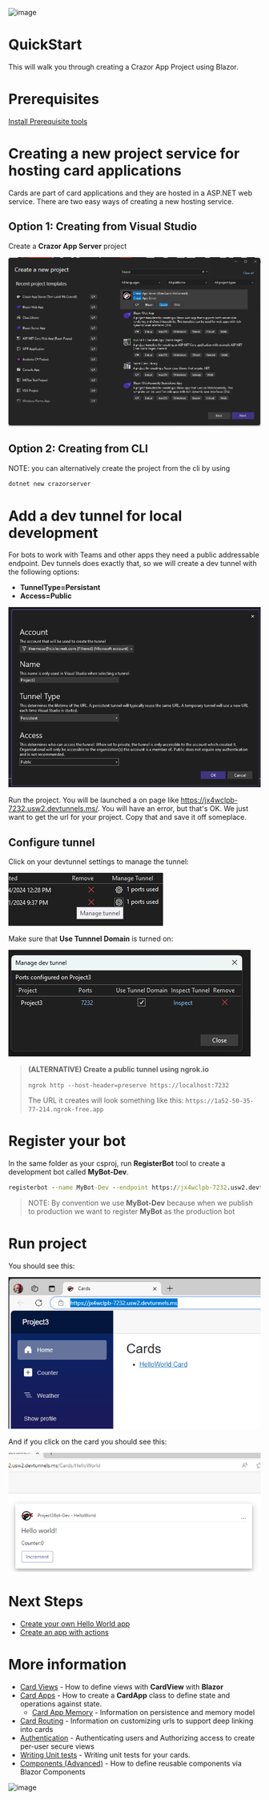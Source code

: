 

![image](https://user-images.githubusercontent.com/17789481/197238565-e3f895d0-6def-4d41-aba2-721d5432b1ef.png)

# QuickStart

This will walk you through creating a Crazor App Project using Blazor.

# Prerequisites 

[Install Prerequisite tools](../InstallTools.md)

# Creating a new project service for hosting card applications
Cards are part of card applications and they are hosted in a ASP.NET web service. There are two easy ways of creating a new hosting service.

## Option 1: Creating from Visual Studio

Create a **Crazor App Server** project

![image-20240621213410771](assets/image-20240621213410771.png)

## Option 2: Creating from CLI

NOTE: you can alternatively create the project from the cli by using
```cmd
dotnet new crazorserver
```

# Add a dev tunnel for local development

For bots to work with Teams and other apps they need a public addressable endpoint. Dev tunnels does exactly that, so we will create a dev tunnel with the following options:

* **TunnelType=Persistant** 
* **Access=Public** 

![image-20240621213541534](assets/image-20240621213541534.png)

Run the project. You will be launched a on page like https://jx4wclpb-7232.usw2.devtunnels.ms/. You will have an error, but that's OK. We just want to get the url for your project. Copy that and save it off someplace.

## Configure tunnel

Click on your devtunnel settings  to manage the tunnel:

![image-20240621213914448](assets/image-20240621213914448.png)

Make sure that **Use Tunnnel Domain** is turned on:

![image-20240621214005832](assets/image-20240621214005832.png)

> **(ALTERNATIVE) Create a public tunnel using ngrok.io** 
>
> ```ngrok http --host-header=preserve https://localhost:7232```
>
> The URL it creates will look something like this: ```https://1a52-50-35-77-214.ngrok-free.app```

# Register your bot 

In the same folder as your csproj, run **RegisterBot** tool to create a development bot called **MyBot-Dev**. 

```cmd
registerbot --name MyBot-Dev --endpoint https://jx4wclpb-7232.usw2.devtunnels.ms/
```

> NOTE: By convention we use **MyBot-Dev** because when we publish to production we want to register **MyBot** as the production bot

# Run project

You should see this:

![image-20240621214750538](assets/image-20240621214750538-1719090917549-6.png)

And if you click on the card you should see this:

![image-20240621214806458](assets/image-20240621214806458.png)

# Next Steps

* [Create your own Hello World app](HelloWorldWalkthrough.md)
* [Create an app with actions](CountersWalkthrough.md)

# More information

* [Card Views](CardView.md) - How to define views with **CardView** with **Blazor**
* [Card Apps](../CardApp.md) - How to create a **CardApp** class to define state and operations against state.
  * [Card App Memory](../Memory.md) - Information on persistence and memory model
* [Card Routing](../RoutingCards.md) - Information on customizing urls to support deep linking into cards
* [Authentication](../Authentication.md) - Authenticating users and Authorizing access to create per-user secure views
* [Writing Unit tests](../UnitTests.md) - Writing unit tests for your cards.
* [Components (Advanced)](Components.md) - How to define reusable components via Blazor Components

![image](https://user-images.githubusercontent.com/17789481/197365048-6a74c3d5-85cd-4c04-a07a-eef2a46e0ddf.png)

  

